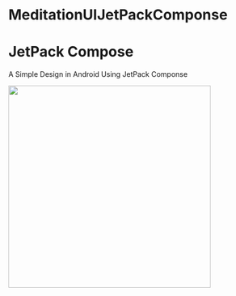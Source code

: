 # MeditationUIJetPackComponse
# JetPack Compose

A Simple Design in Android Using JetPack Componse

<img src="https://user-images.githubusercontent.com/35282954/215393316-35eb7480-0d1c-4a72-af04-1fb84fd54e2e.png" width="400" />
